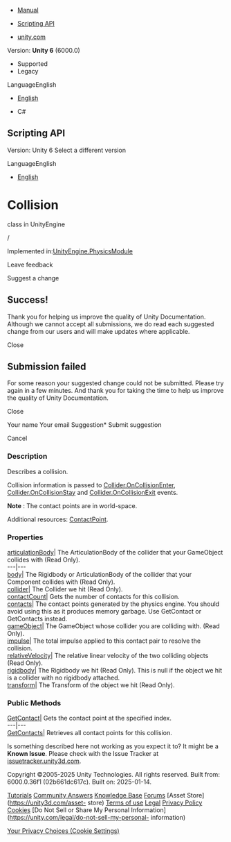 [ ]()

  * [Manual](../Manual/index.html)
  * [Scripting API](../ScriptReference/index.html)

  * [unity.com](https://unity.com/)

Version: **Unity 6** (6000.0)

  * Supported
  * Legacy

LanguageEnglish

  * [English]()

  * C#

[ ](https://docs.unity3d.com)

## Scripting API

Version: Unity 6 Select a different version

LanguageEnglish

  * [English]()

# Collision

class in UnityEngine

/

Implemented in:[UnityEngine.PhysicsModule](UnityEngine.PhysicsModule.html)

Leave feedback

Suggest a change

## Success!

Thank you for helping us improve the quality of Unity Documentation. Although
we cannot accept all submissions, we do read each suggested change from our
users and will make updates where applicable.

Close

## Submission failed

For some reason your suggested change could not be submitted. Please <a>try
again</a> in a few minutes. And thank you for taking the time to help us
improve the quality of Unity Documentation.

Close

Your name Your email Suggestion* Submit suggestion

Cancel

[ ]()

### Description

Describes a collision.

Collision information is passed to
[Collider.OnCollisionEnter](Collider.OnCollisionEnter.html),
[Collider.OnCollisionStay](Collider.OnCollisionStay.html) and
[Collider.OnCollisionExit](Collider.OnCollisionExit.html) events.  
  
**Note** : The contact points are in world-space.  
  
Additional resources: [ContactPoint](ContactPoint.html).

### Properties

[articulationBody](Collision-articulationBody.html)| The ArticulationBody of
the collider that your GameObject collides with (Read Only).  
---|---  
[body](Collision-body.html)| The Rigidbody or ArticulationBody of the collider
that your Component collides with (Read Only).  
[collider](Collision-collider.html)| The Collider we hit (Read Only).  
[contactCount](Collision-contactCount.html)| Gets the number of contacts for
this collision.  
[contacts](Collision-contacts.html)| The contact points generated by the
physics engine. You should avoid using this as it produces memory garbage. Use
GetContact or GetContacts instead.  
[gameObject](Collision-gameObject.html)| The GameObject whose collider you are
colliding with. (Read Only).  
[impulse](Collision-impulse.html)| The total impulse applied to this contact
pair to resolve the collision.  
[relativeVelocity](Collision-relativeVelocity.html)| The relative linear
velocity of the two colliding objects (Read Only).  
[rigidbody](Collision-rigidbody.html)| The Rigidbody we hit (Read Only). This
is null if the object we hit is a collider with no rigidbody attached.  
[transform](Collision-transform.html)| The Transform of the object we hit
(Read Only).  
  
### Public Methods

[GetContact](Collision.GetContact.html)| Gets the contact point at the
specified index.  
---|---  
[GetContacts](Collision.GetContacts.html)| Retrieves all contact points for
this collision.  
  
Is something described here not working as you expect it to? It might be a
**Known Issue**. Please check with the Issue Tracker at
[issuetracker.unity3d.com](https://issuetracker.unity3d.com).

Copyright ©2005-2025 Unity Technologies. All rights reserved. Built from:
6000.0.36f1 (02b661dc617c). Built on: 2025-01-14.

[Tutorials](https://unity3d.com/learn) [Community
Answers](https://answers.unity3d.com) [Knowledge
Base](https://support.unity3d.com/hc/en-us)
[Forums](https://forum.unity3d.com) [Asset Store](https://unity3d.com/asset-
store) [Terms of use](https://docs.unity3d.com/Manual/TermsOfUse.html)
[Legal](https://unity.com/legal) [Privacy
Policy](https://unity.com/legal/privacy-policy)
[Cookies](https://unity.com/legal/cookie-policy) [Do Not Sell or Share My
Personal Information](https://unity.com/legal/do-not-sell-my-personal-
information)

[Your Privacy Choices (Cookie Settings)](javascript:void\(0\);)


